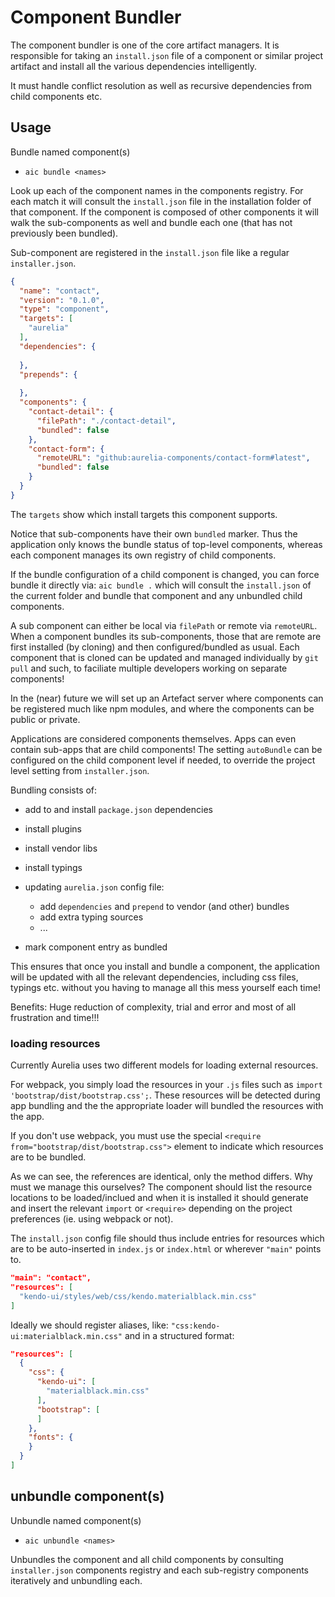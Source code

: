 # Component Bundler

The component bundler is one of the core artifact managers.
It is responsible for taking an `install.json` file of a component or similar project artifact 
and install all the various dependencies intelligently.

It must handle conflict resolution as well as recursive dependencies from child components etc.

## Usage

Bundle named component(s) 

- `aic bundle <names>`

Look up each of the component names in the components registry. For each match it will consult the `install.json` file in the 
installation folder of that component. If the component is composed of other components it will walk the sub-components as 
well and bundle each one (that has not previously been bundled). 

Sub-component are registered in the `install.json` file like a regular `installer.json`.

```json
{
  "name": "contact",
  "version": "0.1.0",
  "type": "component",
  "targets": [
    "aurelia"
  ],
  "dependencies": {
    
  },
  "prepends": {
    
  },
  "components": {
    "contact-detail": {
      "filePath": "./contact-detail",
      "bundled": false
    },
    "contact-form": {
      "remoteURL": "github:aurelia-components/contact-form#latest",
      "bundled": false
    }
  }
}
```

The `targets` show which install targets this component supports.

Notice that sub-components have their own `bundled` marker. Thus the application only knows the bundle status of top-level components, 
whereas each component manages its own registry of child components. 

If the bundle configuration of a child component is changed, you can force bundle it directly via:
`aic bundle .` which will consult the `install.json` of the current folder and bundle that component and any unbundled child components.

A sub component can either be local via `filePath` or remote via `remoteURL`. When a component bundles its sub-components, those that are 
remote are first installed (by cloning) and then configured/bundled as usual. Each component that is cloned can be updated and managed 
individually by `git pull` and such, to faciliate multiple developers working on separate components!

In the (near) future we will set up an Artefact server where components can be registered much like npm modules, and where the components
can be public or private.

Applications are considered components themselves. Apps can even contain sub-apps that are child components!
The setting `autoBundle` can be configured on the child component level if needed, to override the project level setting from `installer.json`.

Bundling consists of:
- add to and install `package.json` dependencies
- install plugins
- install vendor libs
- install typings

- updating `aurelia.json` config file:
  - add `dependencies` and `prepend` to vendor (and other) bundles
  - add extra typing sources
  - ... 

- mark component entry as bundled

This ensures that once you install and bundle a component, the application will be updated with all the 
relevant dependencies, including css files, typings etc. without you having to manage all this mess yourself each time!

Benefits: Huge reduction of complexity, trial and error and most of all frustration and time!!! 

### loading resources

Currently Aurelia uses two different models for loading external resources.

For webpack, you simply load the resources in your `.js` files such as `import 'bootstrap/dist/bootstrap.css';`. 
These resources will be detected during app bundling and the the appropriate loader will bundled the resources with the app.

If you don't use webpack, you must use the special `<require from="bootstrap/dist/bootstrap.css">` element to indicate which resources are to be bundled.

As we can see, the references are identical, only the method differs. Why must we manage this ourselves?
The component should list the resource locations to be loaded/inclued and when it is installed it should 
generate and insert the relevant `import` or `<require>` depending on the project preferences (ie. using webpack or not).

The `install.json` config file should thus include entries for resources which are to be auto-inserted in `index.js` or `index.html` or wherever `"main"` points to.

```json
"main": "contact",
"resources": [
  "kendo-ui/styles/web/css/kendo.materialblack.min.css"
]
```

Ideally we should register aliases, like: `"css:kendo-ui:materialblack.min.css"` and in a structured format:

```json
"resources": [
  {
    "css": {
      "kendo-ui": [
        "materialblack.min.css"
      ],
      "bootstrap": [
      ]      
    },
    "fonts": {      
    }
  }
]
```

## unbundle component(s)

Unbundle named component(s) 

- `aic unbundle <names>`

Unbundles the component and all child components by consulting `installer.json` components registry and 
each sub-registry components iteratively and unbundling each.

